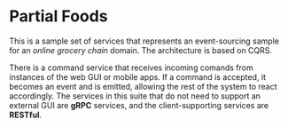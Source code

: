 # Partial Foods

This is a sample set of services that represents an event-sourcing sample for an _online grocery chain_ domain. The architecture is based on CQRS. 

There is a command service that receives incoming comands from instances of the web GUI or mobile apps. If a command is accepted, it becomes an event and is emitted, allowing the rest of the system to react accordingly. The services in this suite that do not need to support an external GUI are **gRPC** services, and the client-supporting services are **RESTful**.
